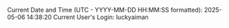 Current Date and Time (UTC - YYYY-MM-DD HH:MM:SS formatted): 2025-05-06 14:38:20
Current User's Login: luckyaiman
